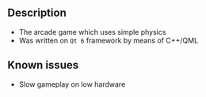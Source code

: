 ## Description
* The arcade game which uses simple physics
* Was written on `Qt 6` framework by means of C++/QML
## Known issues
* Slow gameplay on low hardware
